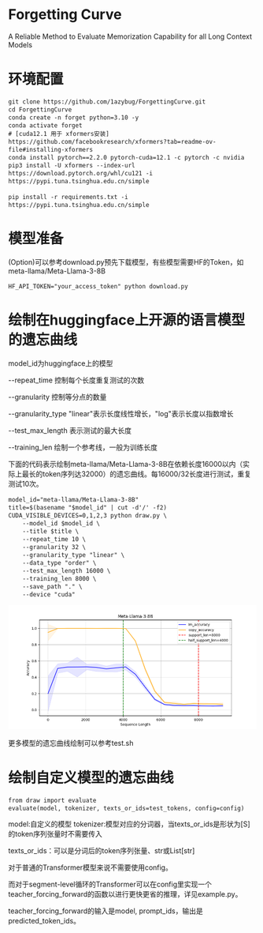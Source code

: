 # Forgetting Curve
A Reliable Method to Evaluate Memorization Capability for all Long Context Models

# 环境配置
```
git clone https://github.com/1azybug/ForgettingCurve.git
cd ForgettingCurve
conda create -n forget python=3.10 -y
conda activate forget
# [cuda12.1 用于 xformers安装] https://github.com/facebookresearch/xformers?tab=readme-ov-file#installing-xformers
conda install pytorch==2.2.0 pytorch-cuda=12.1 -c pytorch -c nvidia
pip3 install -U xformers --index-url https://download.pytorch.org/whl/cu121 -i https://pypi.tuna.tsinghua.edu.cn/simple

pip install -r requirements.txt -i https://pypi.tuna.tsinghua.edu.cn/simple
```

# 模型准备
(Option)可以参考download.py预先下载模型，有些模型需要HF的Token，如meta-llama/Meta-Llama-3-8B
```
HF_API_TOKEN="your_access_token" python download.py
```

# 绘制在huggingface上开源的语言模型的遗忘曲线

model_id为huggingface上的模型

--repeat_time 控制每个长度重复测试的次数

--granularity 控制等分点的数量

--granularity_type "linear"表示长度线性增长，"log"表示长度以指数增长

--test_max_length 表示测试的最大长度

--training_len 绘制一个参考线，一般为训练长度

下面的代码表示绘制meta-llama/Meta-Llama-3-8B在依赖长度16000以内（实际上最长的token序列达32000）的遗忘曲线。每16000/32长度进行测试，重复测试10次。
```
model_id="meta-llama/Meta-Llama-3-8B"
title=$(basename "$model_id" | cut -d'/' -f2)
CUDA_VISIBLE_DEVICES=0,1,2,3 python draw.py \
    --model_id $model_id \
    --title $title \
    --repeat_time 10 \
    --granularity 32 \
    --granularity_type "linear" \
    --data_type "order" \
    --test_max_length 16000 \
    --training_len 8000 \
    --save_path "." \
    --device "cuda"
```
![Meta-Llama-3-8B](./Meta-Llama-3-8B.png "Meta-Llama-3-8B")

更多模型的遗忘曲线绘制可以参考test.sh

# 绘制自定义模型的遗忘曲线
```
from draw import evaluate
evaluate(model, tokenizer, texts_or_ids=test_tokens, config=config)
```
model:自定义的模型
tokenizer:模型对应的分词器，当texts_or_ids是形状为[S]的token序列张量时不需要传入

texts_or_ids：可以是分词后的token序列张量、str或List[str]

对于普通的Transformer模型来说不需要使用config。

而对于segment-level循环的Transformer可以在config里实现一个teacher_forcing_forward的函数以进行更快更省的推理，详见example.py。

teacher_forcing_forward的输入是model, prompt_ids，输出是predicted_token_ids。


